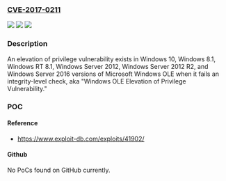 ### [CVE-2017-0211](https://cve.mitre.org/cgi-bin/cvename.cgi?name=CVE-2017-0211)
![](https://img.shields.io/static/v1?label=Product&message=Windows%20OLE&color=blue)
![](https://img.shields.io/static/v1?label=Version&message=n%2Fa&color=blue)
![](https://img.shields.io/static/v1?label=Vulnerability&message=Elevation%20of%20Privilege&color=brighgreen)

### Description

An elevation of privilege vulnerability exists in Windows 10, Windows 8.1, Windows RT 8.1, Windows Server 2012, Windows Server 2012 R2, and Windows Server 2016 versions of Microsoft Windows OLE when it fails an integrity-level check, aka "Windows OLE Elevation of Privilege Vulnerability."

### POC

#### Reference
- https://www.exploit-db.com/exploits/41902/

#### Github
No PoCs found on GitHub currently.

